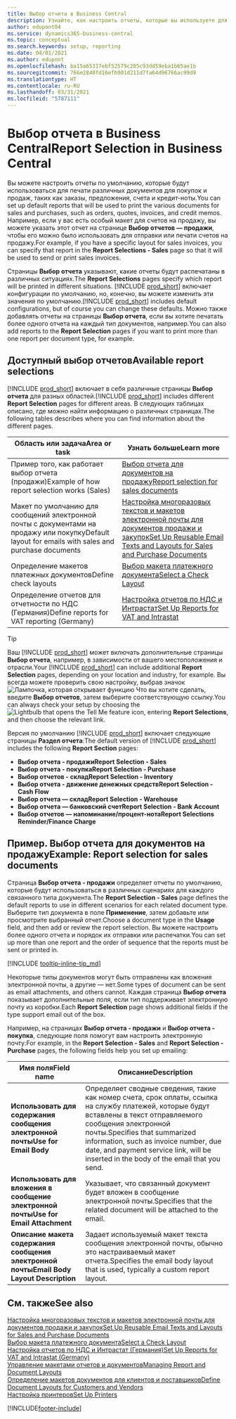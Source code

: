 ```yaml
---
title: Выбор отчета в Business Central
description: Узнайте, как настроить отчеты, которые вы используете для печати различных типов документов в Business Central.
author: edupont04
ms.service: dynamics365-business-central
ms.topic: conceptual
ms.search.keywords: setup, reporting
ms.date: 04/01/2021
ms.author: edupont
ms.openlocfilehash: ba15a65317ebf52579c285c93dd59eba1b65ae1b
ms.sourcegitcommit: 766e2840fd16efb901d211d7fa64d96766ac99d9
ms.translationtype: HT
ms.contentlocale: ru-RU
ms.lasthandoff: 03/31/2021
ms.locfileid: "5787111"
---
```

# <a name="report-selection-in-business-central"></a><span data-ttu-id="cb663-103">Выбор отчета в Business Central</span><span class="sxs-lookup"><span data-stu-id="cb663-103">Report Selection in Business Central</span></span>

<span data-ttu-id="cb663-104">Вы можете настроить отчеты по умолчанию, которые будут использоваться для печати различных документов для покупок и продаж, таких как заказы, предложения, счета и кредит-ноты.</span><span class="sxs-lookup"><span data-stu-id="cb663-104">You can set up default reports that will be used to print the various documents for sales and purchases, such as orders, quotes, invoices, and credit memos.</span></span> <span data-ttu-id="cb663-105">Например, если у вас есть особый макет для счетов на продажу, вы можете указать этот отчет на странице **Выбор отчетов — продажи**, чтобы его можно было использовать для отправки или печати счетов на продажу.</span><span class="sxs-lookup"><span data-stu-id="cb663-105">For example, if you have a specific layout for sales invoices, you can specify that report in the **Report Selections - Sales** page so that it will be used to send or print sales invoices.</span></span>  

<span data-ttu-id="cb663-106">Страницы **Выбор отчета** указывают, какие отчеты будут распечатаны в различных ситуациях.</span><span class="sxs-lookup"><span data-stu-id="cb663-106">The **Report Selections** pages specify which report will be printed in different situations.</span></span> <span data-ttu-id="cb663-107">[!INCLUDE [prod_short](includes/prod_short.md)] включает конфигурации по умолчанию, но, конечно, вы можете изменить эти значения по умолчанию.</span><span class="sxs-lookup"><span data-stu-id="cb663-107">[!INCLUDE [prod_short](includes/prod_short.md)] includes default configurations, but of course you can change these defaults.</span></span> <span data-ttu-id="cb663-108">Можно также добавлять отчеты на страницы **Выбор отчета**, если вы хотите печатать более одного отчета на каждый тип документов, например.</span><span class="sxs-lookup"><span data-stu-id="cb663-108">You can also add reports to the **Report Selection** pages if you want to print more than one report per document type, for example.</span></span>  

## <a name="available-report-selections"></a><span data-ttu-id="cb663-109">Доступный выбор отчетов</span><span class="sxs-lookup"><span data-stu-id="cb663-109">Available report selections</span></span>

<span data-ttu-id="cb663-110">[!INCLUDE [prod_short](includes/prod_short.md)] включает в себя различные страницы **Выбор отчета** для разных областей.</span><span class="sxs-lookup"><span data-stu-id="cb663-110">[!INCLUDE [prod_short](includes/prod_short.md)] includes different **Report Selection** pages for different areas.</span></span> <span data-ttu-id="cb663-111">В следующих таблицах описано, где можно найти информацию о различных страницах.</span><span class="sxs-lookup"><span data-stu-id="cb663-111">The following tables describes where you can find information about the different pages.</span></span>  

|<span data-ttu-id="cb663-112">Область или задача</span><span class="sxs-lookup"><span data-stu-id="cb663-112">Area or task</span></span>  |<span data-ttu-id="cb663-113">Узнать больше</span><span class="sxs-lookup"><span data-stu-id="cb663-113">Learn more</span></span>|
|--------------|----------|
|<span data-ttu-id="cb663-114">Пример того, как работает выбор отчета (продажи)</span><span class="sxs-lookup"><span data-stu-id="cb663-114">Example of how report selection works (Sales)</span></span>|[<span data-ttu-id="cb663-115">Выбор отчета для документов на продажу</span><span class="sxs-lookup"><span data-stu-id="cb663-115">Report selection for sales documents</span></span>](#example-report-selection-for-sales-documents)|
|<span data-ttu-id="cb663-116">Макет по умолчанию для сообщений электронной почты с документами на продажу или покупку</span><span class="sxs-lookup"><span data-stu-id="cb663-116">Default layout for emails with sales and purchase documents</span></span>  |[<span data-ttu-id="cb663-117">Настройка многоразовых текстов и макетов электронной почты для документов продажи и закупок</span><span class="sxs-lookup"><span data-stu-id="cb663-117">Set Up Reusable Email Texts and Layouts for Sales and Purchase Documents</span></span>](admin-how-setup-email.md#set-up-reusable-email-texts-and-layouts-for-sales-and-purchase-documents) |
|<span data-ttu-id="cb663-118">Определение макетов платежных документов</span><span class="sxs-lookup"><span data-stu-id="cb663-118">Define check layouts</span></span>     |[<span data-ttu-id="cb663-119">Выбор макета платежного документа</span><span class="sxs-lookup"><span data-stu-id="cb663-119">Select a Check Layout</span></span>](finance-how-define-check-layouts.md) |
|<span data-ttu-id="cb663-120">Определение отчетов для отчетности по НДС (Германия)</span><span class="sxs-lookup"><span data-stu-id="cb663-120">Define reports for VAT reporting (Germany)</span></span>|[<span data-ttu-id="cb663-121">Настройка отчетов по НДС и Интрастат</span><span class="sxs-lookup"><span data-stu-id="cb663-121">Set Up Reports for VAT and Intrastat</span></span>](LocalFunctionality/Germany/how-to-set-up-reports-for-vat-and-intrastat.md) |

> [!TIP]
> <span data-ttu-id="cb663-122">Ваш [!INCLUDE [prod_short](includes/prod_short.md)] может включать дополнительные страницы **Выбор отчета**, например, в зависимости от вашего местоположения и отрасли.</span><span class="sxs-lookup"><span data-stu-id="cb663-122">Your [!INCLUDE [prod_short](includes/prod_short.md)] can include additional **Report Selection** pages, depending on your location and industry, for example.</span></span> <span data-ttu-id="cb663-123">Вы всегда можете проверить свою настройку, выбрав значок ![Лампочка, которая открывает функцию Что вы хотите сделать](media/ui-search/search_small.png "Что вы хотите сделать"), введите **Выбор отчетов**, затем выберите соответствующую ссылку.</span><span class="sxs-lookup"><span data-stu-id="cb663-123">You can always check your setup by choosing the ![Lightbulb that opens the Tell Me feature](media/ui-search/search_small.png "Tell me what you want to do") icon, entering **Report Selections**, and then choose the relevant link.</span></span>

<span data-ttu-id="cb663-124">Версия по умолчанию [!INCLUDE [prod_short](includes/prod_short.md)] включает следующие страницы **Раздел отчета**:</span><span class="sxs-lookup"><span data-stu-id="cb663-124">The default version of [!INCLUDE [prod_short](includes/prod_short.md)] includes the following **Report Section** pages:</span></span>

* <span data-ttu-id="cb663-125">**Выбор отчета - продажи**</span><span class="sxs-lookup"><span data-stu-id="cb663-125">**Report Selection - Sales**</span></span>  
* <span data-ttu-id="cb663-126">**Выбор отчета - покупка**</span><span class="sxs-lookup"><span data-stu-id="cb663-126">**Report Selection - Purchase**</span></span>  
* <span data-ttu-id="cb663-127">**Выбор отчетов - склад**</span><span class="sxs-lookup"><span data-stu-id="cb663-127">**Report Selection - Inventory**</span></span>  
* <span data-ttu-id="cb663-128">**Выбор отчета - движение денежных средств**</span><span class="sxs-lookup"><span data-stu-id="cb663-128">**Report Selection - Cash Flow**</span></span>  
* <span data-ttu-id="cb663-129">**Выбор отчета — склад**</span><span class="sxs-lookup"><span data-stu-id="cb663-129">**Report Selection - Warehouse**</span></span>  
* <span data-ttu-id="cb663-130">**Выбор отчета — банковский счет**</span><span class="sxs-lookup"><span data-stu-id="cb663-130">**Report Selection - Bank Account**</span></span>  
* <span data-ttu-id="cb663-131">**Выбор отчетов — напоминание/процент-нота**</span><span class="sxs-lookup"><span data-stu-id="cb663-131">**Report Selections Reminder/Finance Charge**</span></span>  

## <a name="example-report-selection-for-sales-documents"></a><span data-ttu-id="cb663-132">Пример. Выбор отчета для документов на продажу</span><span class="sxs-lookup"><span data-stu-id="cb663-132">Example: Report selection for sales documents</span></span>

<span data-ttu-id="cb663-133">Страница **Выбор отчета - продажи** определяет отчеты по умолчанию, которые будут использоваться в различных сценариях для каждого связанного типа документа.</span><span class="sxs-lookup"><span data-stu-id="cb663-133">The **Report Selection - Sales** page defines the default reports to use in different scenarios for each related document type.</span></span> <span data-ttu-id="cb663-134">Выберите тип документа в поле **Применение**, затем добавьте или просмотрите выбранный отчет.</span><span class="sxs-lookup"><span data-stu-id="cb663-134">Choose a document type in the **Usage** field, and then add or review the report selection.</span></span> <span data-ttu-id="cb663-135">Вы можете настроить более одного отчета и порядок их отправки или распечатки.</span><span class="sxs-lookup"><span data-stu-id="cb663-135">You can set up more than one report and the order of sequence that the reports must be sent or printed in.</span></span>  

[!INCLUDE [tooltip-inline-tip_md](includes/tooltip-inline-tip_md.md)]

<span data-ttu-id="cb663-136">Некоторые типы документов могут быть отправлены как вложения электронной почты, а другие — нет.</span><span class="sxs-lookup"><span data-stu-id="cb663-136">Some types of document can be sent as email attachments, and others cannot.</span></span> <span data-ttu-id="cb663-137">Каждая страница **Выбор отчета** показывает дополнительные поля, если тип поддерживает электронную почту из коробки.</span><span class="sxs-lookup"><span data-stu-id="cb663-137">Each **Report Selection** page shows additional fields if the type support email out of the box.</span></span>  

<span data-ttu-id="cb663-138">Например, на страницах **Выбор отчета - продажи** и **Выбор отчета - покупка**, следующие поля помогут вам настроить электронную почту:</span><span class="sxs-lookup"><span data-stu-id="cb663-138">For example, in the **Report Selection - Sales** and **Report Selection - Purchase** pages, the following fields help you set up emailing:</span></span>

|<span data-ttu-id="cb663-139">Имя поля</span><span class="sxs-lookup"><span data-stu-id="cb663-139">Field name</span></span> |<span data-ttu-id="cb663-140">Описание</span><span class="sxs-lookup"><span data-stu-id="cb663-140">Description</span></span>  |
|-----------|-------------|
|<span data-ttu-id="cb663-141">**Использовать для содержания сообщения электронной почты**</span><span class="sxs-lookup"><span data-stu-id="cb663-141">**Use for Email Body**</span></span>| <span data-ttu-id="cb663-142">Определяет сводные сведения, такие как номер счета, срок оплаты, ссылка на службу платежей, которые будут вставлены в текст отправляемого сообщения электронной почты.</span><span class="sxs-lookup"><span data-stu-id="cb663-142">Specifies that summarized information, such as invoice number, due date, and payment service link, will be inserted in the body of the email that you send.</span></span>        |
|<span data-ttu-id="cb663-143">**Использовать для вложения в сообщение электронной почты**</span><span class="sxs-lookup"><span data-stu-id="cb663-143">**Use for Email Attachment**</span></span>| <span data-ttu-id="cb663-144">Указывает, что связанный документ будет вложен в сообщение электронной почты.</span><span class="sxs-lookup"><span data-stu-id="cb663-144">Specifies that the related document will be attached to the email.</span></span>|
|<span data-ttu-id="cb663-145">**Описание макета содержания сообщения электронной почты**</span><span class="sxs-lookup"><span data-stu-id="cb663-145">**Email Body Layout Description**</span></span>|<span data-ttu-id="cb663-146">Задает используемый макет текста сообщения электронной почты, обычно это настраиваемый макет отчета.</span><span class="sxs-lookup"><span data-stu-id="cb663-146">Specifies the email body layout that is used, typically a custom report layout.</span></span> |

## <a name="see-also"></a><span data-ttu-id="cb663-147">См. также</span><span class="sxs-lookup"><span data-stu-id="cb663-147">See also</span></span>

[<span data-ttu-id="cb663-148">Настройка многоразовых текстов и макетов электронной почты для документов продажи и закупок</span><span class="sxs-lookup"><span data-stu-id="cb663-148">Set Up Reusable Email Texts and Layouts for Sales and Purchase Documents</span></span>](admin-how-setup-email.md#set-up-reusable-email-texts-and-layouts-for-sales-and-purchase-documents)  
[<span data-ttu-id="cb663-149">Выбор макета платежного документа</span><span class="sxs-lookup"><span data-stu-id="cb663-149">Select a Check Layout</span></span>](finance-how-define-check-layouts.md)  
[<span data-ttu-id="cb663-150">Настройка отчетов по НДС и Интрастат (Германия)</span><span class="sxs-lookup"><span data-stu-id="cb663-150">Set Up Reports for VAT and Intrastat (Germany)</span></span>](LocalFunctionality/Germany/how-to-set-up-reports-for-vat-and-intrastat.md)  
[<span data-ttu-id="cb663-151">Управление макетами отчетов и документов</span><span class="sxs-lookup"><span data-stu-id="cb663-151">Managing Report and Document Layouts</span></span>](ui-manage-report-layouts.md)  
[<span data-ttu-id="cb663-152">Определение макетов документов для клиентов и поставщиков</span><span class="sxs-lookup"><span data-stu-id="cb663-152">Define Document Layouts for Customers and Vendors</span></span>](ui-define-customer-vendor-document-layouts.md)  
[<span data-ttu-id="cb663-153">Настройка принтеров</span><span class="sxs-lookup"><span data-stu-id="cb663-153">Set Up Printers</span></span>](ui-specify-printer-selection-reports.md)  


[!INCLUDE[footer-include](includes/footer-banner.md)]